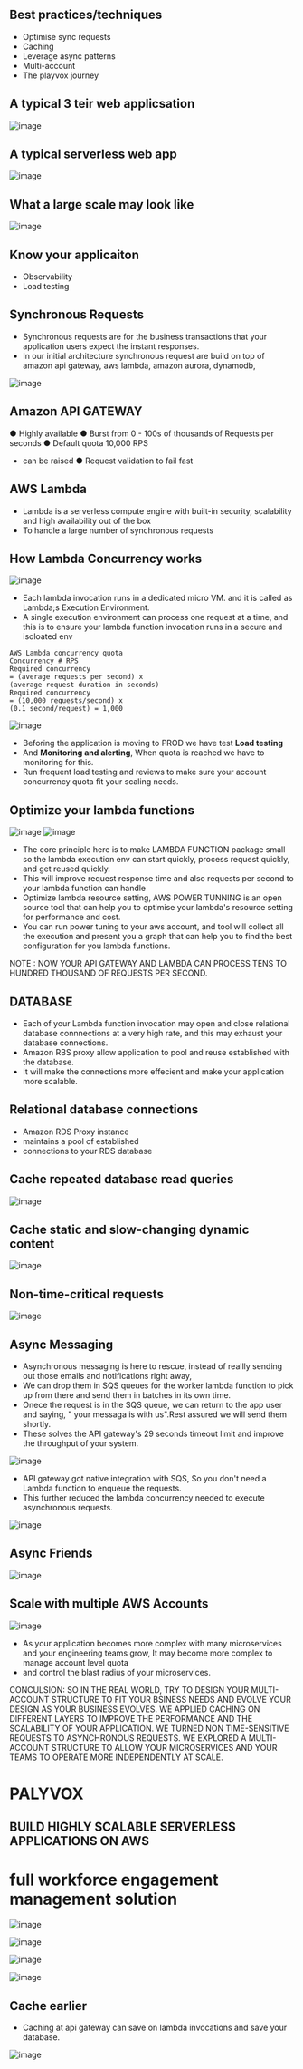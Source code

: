 Best practices/techniques
--

- Optimise sync requests
- Caching
- Leverage async patterns
- Multi-account
- The playvox journey

A typical 3 teir web applicsation
--
![image](https://github.com/pavankumar0077/Aws-Devops/assets/40380941/341b0e58-bc9a-4181-a2ef-9c675a974efe)

A typical serverless web app
--
![image](https://github.com/pavankumar0077/Aws-Devops/assets/40380941/d81c9429-7300-4421-8d29-2f412749c863)

What a large scale may look like
--
![image](https://github.com/pavankumar0077/Aws-Devops/assets/40380941/2508b9b1-007f-4b78-8c03-7d49f4b02094)

Know your applicaiton
--
- Observability
- Load testing

Synchronous Requests
--
- Synchronous requests are for the business transactions that your application users expect the instant responses.
- In our initial architecture synchronous request are build on top of amazon api gateway, aws lambda, amazon aurora, dynamodb, 

![image](https://github.com/pavankumar0077/Aws-Devops/assets/40380941/102d5b8e-34cd-4cc7-b264-08ae697ea58e)

Amazon API GATEWAY
--
● Highly available
● Burst from 0 - 100s of thousands of Requests per seconds
● Default quota 10,000 RPS
- can be raised
● Request validation to fail fast

AWS Lambda
--
- Lambda is a serverless compute engine with built-in security, scalability and high availability out of the box
- To handle a large number of synchronous requests

How Lambda Concurrency works
--
![image](https://github.com/pavankumar0077/Aws-Devops/assets/40380941/88de09b9-4bf7-4850-811f-0b398bc92307)

- Each lambda invocation runs in a dedicated micro VM. and it is called as Lambda;s Execution Environment.
- A single execution environment can process one request at a time, and this is to ensure your lambda function invocation runs in a secure and isoloated env

```
AWS Lambda concurrency quota
Concurrency # RPS
Required concurrency
= (average requests per second) x
(average request duration in seconds)
Required concurrency
= (10,000 requests/second) x
(0.1 second/request) = 1,000
```
![image](https://github.com/pavankumar0077/Aws-Devops/assets/40380941/654c5397-0e64-4853-81b7-c61ebed30434)

- Beforing the application is moving to PROD we have test **Load testing**
- And **Monitoring and alerting**, When quota is reached we have to monitoring for this.
- Run frequent load testing and reviews to make sure your account concurrency quota fit your scaling needs.  

Optimize your lambda functions
--
![image](https://github.com/pavankumar0077/Aws-Devops/assets/40380941/9f7cf44b-b759-4cc5-9c51-63fb0bd1642c)
![image](https://github.com/pavankumar0077/Aws-Devops/assets/40380941/2fded46b-73db-4f25-9424-65535ace1e75)

- The core principle here is to make LAMBDA FUNCTION package small so the lambda execution env can start quickly, process request quickly, and get reused quickly.
- This will improve request response time and also requests per second to your lambda function can handle
- Optimize lambda resource setting, AWS POWER TUNNING is an open source tool that can help you to optimise your lambda's resource setting for performance and cost.
- You can run power tuning to your aws account, and tool will collect all the execution and present you a graph that can help you to find the best configuration for you lambda functions.

NOTE : NOW YOUR API GATEWAY AND LAMBDA CAN PROCESS TENS TO HUNDRED THOUSAND OF REQUESTS PER SECOND.

DATABASE
--
- Each of your Lambda function invocation may open and close relational database connnections at a very high rate, and this may exhaust your database connections.
- Amazon RBS proxy allow application to pool and reuse established with the database.
- It will make the connections more effecient and make your application more scalable.

Relational database connections
--
- Amazon RDS Proxy instance
- maintains a pool of established
- connections to your RDS database


Cache repeated database read queries
--
![image](https://github.com/pavankumar0077/Aws-Devops/assets/40380941/97ce6524-5984-431a-ba9d-7142d0a6e357)

Cache static and slow-changing dynamic content
--
![image](https://github.com/pavankumar0077/Aws-Devops/assets/40380941/3fb0c104-7cc5-4370-a425-76bb7da26a16)

Non-time-critical requests
--
![image](https://github.com/pavankumar0077/Aws-Devops/assets/40380941/598a01b1-ffea-4e8a-9bed-9cd10399a3b1)

Async Messaging
--
- Asynchronous messaging is here to rescue, instead of reallly sending out those emails and notifications right away,
- We can drop them in SQS queues for the worker lambda function to pick up from there and send them in batches in its own time.
- Onece the request is in the SQS queue, we can return to the app user and saying, " your messaga is with us".Rest assured we will send them shortly.
- These solves the API gateway's 29 seconds timeout limit and improve the throughput of your system.

![image](https://github.com/pavankumar0077/Aws-Devops/assets/40380941/78a983ca-d4c6-4632-9a39-9b0d0339805c)

- API gateway got native integration with SQS, So you don't need a Lambda function to enqueue the requests.
- This further reduced the lambda concurrency needed to execute asynchronous requests.

![image](https://github.com/pavankumar0077/Aws-Devops/assets/40380941/2a3d700c-0756-41ce-8c6c-5b6bf7d0b9a6)

Async Friends
--
![image](https://github.com/pavankumar0077/Aws-Devops/assets/40380941/2d48d232-d920-4056-a03c-d5d6545adc01)

Scale with multiple AWS Accounts
--
![image](https://github.com/pavankumar0077/Aws-Devops/assets/40380941/e855b669-f161-4a7d-b1f6-549f26a448f1)

- As your application becomes more complex with many  microservices and your engineering teams grow, It may become more complex to manage account level quota
- and control the blast radius of your microservices.

CONCULSION: SO IN THE REAL WORLD, TRY TO DESIGN YOUR MULTI-ACCOUNT STRUCTURE TO FIT YOUR BSINESS NEEDS AND EVOLVE YOUR DESIGN AS YOUR BUSINESS EVOLVES.
WE APPLIED CACHING ON DIFFERENT LAYERS TO IMPROVE THE PERFORMANCE AND THE SCALABILITY OF YOUR APPLICATION.
WE TURNED NON TIME-SENSITIVE REQUESTS TO ASYNCHRONOUS REQUESTS.
WE EXPLORED A MULTI-ACCOUNT STRUCTURE TO ALLOW YOUR MICROSERVICES AND YOUR TEAMS TO OPERATE MORE INDEPENDENTLY AT SCALE.

PALYVOX
==
## BUILD HIGHLY SCALABLE SERVERLESS APPLICATIONS ON AWS
# full workforce engagement management solution

![image](https://github.com/pavankumar0077/Aws-Devops/assets/40380941/5ffa7769-d7fc-48cc-848e-b897e023491e)

![image](https://github.com/pavankumar0077/Aws-Devops/assets/40380941/21b52228-70a2-45e9-8166-1679343e4f95)

![image](https://github.com/pavankumar0077/Aws-Devops/assets/40380941/97111bb2-0dfd-4e97-883b-e74e0134e546)

![image](https://github.com/pavankumar0077/Aws-Devops/assets/40380941/98588ff8-799b-480c-91ec-7796b8860e32)

Cache earlier
--
- Caching at api gateway can save on lambda invocations and save your database.

![image](https://github.com/pavankumar0077/Aws-Devops/assets/40380941/10c33455-8534-4047-83c0-955ff6a102cf)


